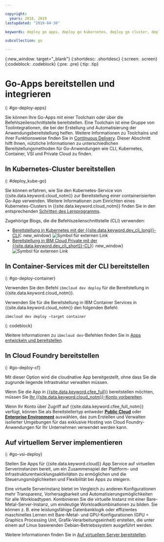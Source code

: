 ```yaml
---

copyright:
  years: 2018, 2019
lastupdated: "2019-04-30"

keywords: deploy go apps, deploy go kubernetes, deploy go cluster, deploy go cli, deploy go cloud foundry, go deploy virtual

subcollection: go

---
```


{:new_window: target="_blank"}
{:shortdesc: .shortdesc}
{:screen: .screen}
{:codeblock: .codeblock}
{:pre: .pre}
{:tip: .tip}

# Go-Apps bereitstellen und integrieren
{: #go-deploy-apps}

Sie können Ihre Go-Apps mit einer Toolchain oder über die Befehlszeilenschnittstelle bereitstellen. Eine Toolchain ist eine Gruppe von Toolintegrationen, die bei der Erstellung und Automatisierung der Anwendungsbereitstellung helfen. Weitere Informationen zu Toolchains und ihrer Funktionsweise finden Sie in [Continuous Delivery](/docs/services/ContinuousDelivery?topic=ContinuousDelivery-getting-started). Dieser Abschnitt hilft Ihnen, nützliche Informationen zu unterschiedlichen Bereitstellungsmethoden für Go-Anwendungen wie CLI, Kubernetes, Container, VSI und Private Cloud zu finden.

## In Kubernetes-Cluster bereitstellen
{: #deploy_kube-go}

Sie können erfahren, wie Sie den Kubernetes-Service von {{site.data.keyword.cloud_notm}} zur Bereitstellung einer containerisierten Go-App verwenden. Weitere Informationen zum Einrichten eines Kubernetes-Clusters in {{site.data.keyword.cloud_notm}} finden Sie in den entsprechenden [Schritten des Lernprogramms](/docs/containers?topic=containers-cs_cluster_tutorial#cs_cluster_tutorial).

Zugehörige Blogs, die die Befehlszeilenschnittstelle (CLI) verwenden:
* [Bereitstellung in Kubernetes mit der {{site.data.keyword.dev_cli_long}}-CLI](https://www.ibm.com/blogs/bluemix/2017/09/deploying-kubernetes-ibm-cloud-ibm-cloud-developer-tools-cli/){: new_window} ![Symbol für externen Link](../icons/launch-glyph.svg "Symbol für externen Link")
* [Bereitstellung in IBM Cloud Private mit der {{site.data.keyword.dev_cli_short}}-CLI](https://www.ibm.com/blogs/bluemix/2017/09/deploying-ibm-cloud-private-ibm-cloud-developer-tools-cli/){: new_window} ![Symbol für externen Link](../icons/launch-glyph.svg "Symbol für externen Link")

## In Container-Services mit der CLI bereitstellen
{: #go-deploy-container}

Verwenden Sie den Befehl `ibmcloud dev deploy` für die Bereitstellung in {{site.data.keyword.cloud_notm}}. 

Verwenden Sie für die Bereitstellung in IBM Container Services in {{site.data.keyword.cloud_notm}} den folgenden Befehl:
```
ibmcloud dev deploy –target container 
```
{: codeblock}

Weitere Informationen zu `ibmcloud dev`-Befehlen finden Sie in [Apps entwickeln und bereitstellen](/docs/cli?topic=cloud-cli-ibmcloud-cli#ibmcloud-cli).

## In Cloud Foundry bereitstellen
{: #go-deploy-cf}

Mit dieser Option wird die cloudnative App bereitgestellt, ohne dass Sie die zugrunde liegende Infrastruktur verwalten müssen.

Wenn Sie die App in [{{site.data.keyword.cfee_full}}](/docs/cloud-foundry?topic=cloud-foundry-about#about) bereitstellen möchten, müssen Sie [Ihr {{site.data.keyword.cloud_notm}}-Konto vorbereiten](/docs/cloud-foundry?topic=cloud-foundry-prepare#prepare).

Wenn Ihr Konto über Zugriff auf {{site.data.keyword.cfee_full_notm}} verfügt, können Sie als Bereitstellertyp entweder **[Public Cloud](/docs/cloud-foundry-public?topic=cloud-foundry-public-about-cf#about-cf)** oder **[Enterprise Environment](/docs/cloud-foundry-public?topic=cloud-foundry-public-cfee#cfee)** auswählen, das zum Erstellen und Verwalten isolierter Umgebungen für das exklusive Hosting von Cloud Foundry-Anwendungen für Ihr Unternehmen verwendet werden kann.

## Auf virtuellem Server implementieren
{: #go-vsi-deploy}

Stellen Sie Apps für {{site.data.keyword.cloud}} App Service auf virtuellen Serverinstanzen bereit, um ein Zusammenspiel der Plattform- und Infrastrukturentwicklungsaktivitäten zu ermöglichen und die Steuerungsmöglichkeiten und Flexibilität bei Apps zu steigern.

Eine virtuelle Serverinstanz bietet im Vergleich zu anderen Konfigurationen mehr Transparenz, Vorhersagbarkeit und Automatisierungsmöglichkeiten für alle Workloadtypen. Kombinieren Sie die virtuelle Instanz mit einer Bare-Metal-Server-Instanz, um eindeutige Workloadkombinationen zu bilden. Sie können z. B. eine leistungsfähige Datenbanklogik oder effizientes maschinelles Lernen mit Bare-Metal- und GPU-Konfigurationen (GPU = Graphics Processing Unit, Grafik-Verarbeitungseinheit) erstellen, die unter einem auf Linux basierenden Debian-Betriebssystem ausgeführt werden.

Weitere Informationen finden Sie in [Auf virtuellem Server bereitstellen](/docs/apps?topic=creating-apps-vsi-deploy#vsi-deploy).

